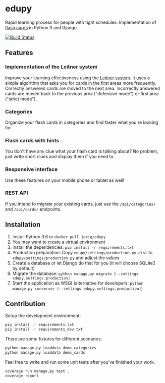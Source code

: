 edupy
=====

Rapid learning process for people with tight schedules. Implementation of [flash cards](https://en.wikipedia.org/wiki/Flashcard) in Python 3 and Django.

[![Build Status](https://travis-ci.org/joeig/edupy.svg?branch=master)](https://travis-ci.org/joeig/edupy)

Features
--------

### Implementation of the Leitner system

Improve your learning effectiveness using the [Leitner system](https://en.wikipedia.org/wiki/Leitner_system). It uses a simple algorithm that asks you for cards in the first areas more frequently. Correctly answered cards are moved to the next area. Incorrectly answered cards are moved back to the previous area ("defensive mode") or first area ("strict mode").

### Categories

Organize your flash cards in categories and find faster what you're looking for.

### Flash cards with hints

You don't have any clue what your flash card is talking about? No problem, just write short clues and display them if you need to.

### Responsive interface

Use these features on your mobile phone or tablet as well!

### REST API

If you intend to migrate your existing cards, just use the `/api/categories/` and `/api/cards/` endpoints.

Installation
------------

1. Install Python 3.6 or `docker pull joeig/edupy`
2. You may want to create a virtual environment
3. Install the dependencies: `pip install -r requirements.txt`
4. Production preparation: Copy `edupy/settings/production.py.dist` to `edupy/settings/production.py` and adjust the values
5. Create a database or let Django do that for you (it will choose SQLite3 by default)
6. Migrate the database: `python manage.py migrate [--settings edupy.settings.production]`
7. Start the application as WSGI (alternative for developers: `python manage.py runserver [--settings edupy.settings.production]`)

Contribution
------------

Setup the development environment:

~~~ bash
pip install -r requirements.txt
pip install -r requirements_dev.txt
~~~

There are some fixtures for different scenarios:

~~~ bash
python manage.py loaddata demo_categories
python manage.py loaddata demo_cards
~~~

Feel free to write and run some unit tests after you've finished your work.

~~~ bash
coverage run manage.py test .
coverage report
~~~
